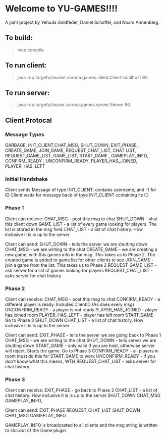 # Welcome to YU-GAMES!!!!

A joint project by Yehuda Goldfeder, Daniel Schaffel, and Noam Annenberg.

## To build:
> mvn compile

## To run client:
> java -cp target\classes\ corona.games.client.Client localhost 80

## To run server:
> java -cp target\classes corona.games.server.Server 80


## Client Protocal

### Message Types

GARBAGE, INIT_CLIENT,CHAT_MSG, SHUT_DOWN, EXIT_PHASE, CREATE_GAME, JOIN_GAME, REQUEST_CHAT_LIST, CHAT LIST, REQUEST_GAME_LIST, GAME_LIST, START_GAME , GAMEPLAY_INFO, CONFIRM_READY , UNCONFIRM_READY, PLAYER_HAS_JOINED, PLAYER_HAS_LEFT

### Initial Handshake
Client sends Message of type INIT_CLIENT. contains username, and -1 for ID
Client waits for message back of tpye INIT_CLIENT containing its ID

### Phase 1


Client can recieve:
CHAT_MSG - post this msg to chat
SHUT_DOWN - shut this client down
GAME_LIST - a list of every game looking for players. The list is stored in the msg field
CHAT_LIST - a list of chat history. How inclusive it is is up to the server

Client can send:
SHUT_DOWN - tells the server we are shutting down
CHAT_MSG - we are writing to the chat 
CREATE_GAME - we are creating a new game, with this games info in the msg. This takes us to Phase 2. The created game is added to game list for other clients to see
JOIN_GAME - join a game from the list. This takes us to Phase 2
REQUEST_GAME_LIST - ask server for a list of games looking for players
REQUEST_CHAT_LIST - asks server for chat history

### Phase 2

Client can receive:
CHAT_MSG  - post this msg to chat
CONFIRM_READY - a different player is ready. Includes ClientID (As does every msg)
UNCONFIRM_READY - a player is not ready
PLAYER_HAS_JOINED - player has joined room
PLAYER_HAS_LEFT - player has left room
START_GAME - Go to Phase 3 
SHUT_DOWN 
CHAT_LIST - a list of chat history. How inclusive it is is up to the server

Client can send:
EXIT_PHASE - tells the server we are going back to Phase 1
CHAT_MSG - we are writing to the chat 
SHUT_DOWN - tells server we are shutting down
START_GAME - only valid if you are host, otherwise server will reject. Starts the game. Go to Phase 3
CONFIRM_READY - all players in room must do this for START_GAME to work
UNCONFIRM_READY - if you don't know what this means, WTH
REQUEST_CHAT_LIST - asks server for chat history

### Phase 3

Client can receive:
EXIT_PHASE - go back to Phase 2
CHAT_LIST - a list of chat history. How inclusive it is is up to the server
SHUT_DOWN 
CHAT_MSG
GAMEPLAY_INFO,

Client can send:
EXIT_PHASE 
REQUEST_CHAT_LIST 
SHUT_DOWN 
CHAT_MSG
GAMEPLAY_INFO

GAMEPLAY_INFO is broadcasted to all clients and the msg string is written to std::out of the Game plugin






